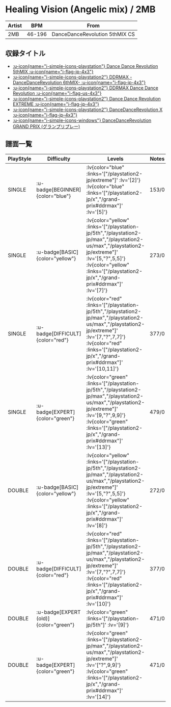 # Healing Vision (Angelic mix) / 2MB

|Artist|BPM|From|
|------|---|----|
|2MB|46-196|DanceDanceRevolution 5thMIX CS|

## 収録タイトル

- [ :u-icon{name="i-simple-icons-playstation"} Dance Dance Revolution 5thMIX :u-icon{name="i-flag-jp-4x3"} ](/playstation-jp/5th)
- [ :u-icon{name="i-simple-icons-playstation2"} DDRMAX -DanceDanceRevolution 6thMIX- :u-icon{name="i-flag-jp-4x3"} ](/playstation2-jp/max)
- [ :u-icon{name="i-simple-icons-playstation2"} DDRMAX Dance Dance Revolution :u-icon{name="i-flag-us-4x3"} ](/playstation2-us/max)
- [ :u-icon{name="i-simple-icons-playstation2"} Dance Dance Revolution EXTREME :u-icon{name="i-flag-jp-4x3"} ](/playstation2-jp/extreme)
- [ :u-icon{name="i-simple-icons-playstation2"} DanceDanceRevolution X :u-icon{name="i-flag-jp-4x3"} ](/playstation2-jp/x)
- [ :u-icon{name="i-simple-icons-windows"} DanceDanceRevolution GRAND PRIX (グランプリプレー)](/grand-prix#ddrmax)

## 譜面一覧

|PlayStyle|Difficulty|Levels|Notes|Movie|
|---------|----------|------|-----|-----|
|SINGLE| :u-badge[BEGINNER]{color="blue"} | :lv{color="blue" :links='["/playstation2-jp/extreme"]' :lv='[2]'}  :lv{color="blue" :links='["/playstation2-jp/x","/grand-prix#ddrmax"]' :lv='[5]'} |153/0||
|SINGLE| :u-badge[BASIC]{color="yellow"} | :lv{color="yellow" :links='["/playstation-jp/5th","/playstation2-jp/max","/playstation2-us/max","/playstation2-jp/extreme"]' :lv='[5,"?",5,5]'}  :lv{color="yellow" :links='["/playstation2-jp/x","/grand-prix#ddrmax"]' :lv='[7]'} |273/0||
|SINGLE| :u-badge[DIFFICULT]{color="red"} | :lv{color="red" :links='["/playstation-jp/5th","/playstation2-jp/max","/playstation2-us/max","/playstation2-jp/extreme"]' :lv='[7,"?",7,7]'}  :lv{color="red" :links='["/playstation2-jp/x","/grand-prix#ddrmax"]' :lv='[10,11]'} |377/0||
|SINGLE| :u-badge[EXPERT]{color="green"} | :lv{color="green" :links='["/playstation-jp/5th","/playstation2-jp/max","/playstation2-us/max","/playstation2-jp/extreme"]' :lv='[9,"?",9,9]'}  :lv{color="green" :links='["/playstation2-jp/x","/grand-prix#ddrmax"]' :lv='[13]'} |479/0||
|DOUBLE| :u-badge[BASIC]{color="yellow"} | :lv{color="yellow" :links='["/playstation-jp/5th","/playstation2-jp/max","/playstation2-us/max","/playstation2-jp/extreme"]' :lv='[5,"?",5,5]'}  :lv{color="yellow" :links='["/playstation2-jp/x","/grand-prix#ddrmax"]' :lv='[8]'} |272/0||
|DOUBLE| :u-badge[DIFFICULT]{color="red"} | :lv{color="red" :links='["/playstation-jp/5th","/playstation2-jp/max","/playstation2-us/max","/playstation2-jp/extreme"]' :lv='[7,"?",7,7]'}  :lv{color="red" :links='["/playstation2-jp/x","/grand-prix#ddrmax"]' :lv='[10]'} |377/0||
|DOUBLE| :u-badge[EXPERT (old)]{color="green"} | :lv{color="green" :links='["/playstation-jp/5th"]' :lv='[9]'} |471/0||
|DOUBLE| :u-badge[EXPERT]{color="green"} | :lv{color="green" :links='["/playstation2-jp/max","/playstation2-us/max","/playstation2-jp/extreme"]' :lv='["?",9,9]'}  :lv{color="green" :links='["/playstation2-jp/x","/grand-prix#ddrmax"]' :lv='[14]'} |471/0||

